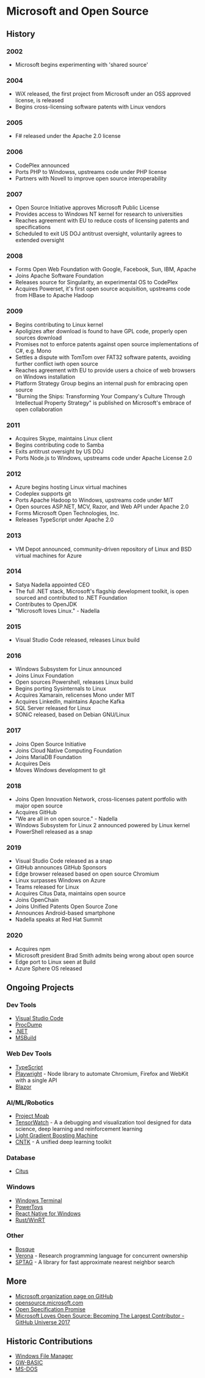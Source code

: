 # Microsoft and Open Source

## History

### 2002

* Microsoft begins experimenting with 'shared source'

### 2004

* WiX released, the first project from Microsoft under an OSS approved license, is released
* Begins cross-licensing software patents with Linux vendors

### 2005

* F# released under the Apache 2.0 license

### 2006

* CodePlex announced
* Ports PHP to Windowss, upstreams code under PHP license
* Partners with Novell to improve open source interoperability

### 2007

* Open Source Initiative approves Microsoft Public License
* Provides access to Windows NT kernel for research to universities
* Reaches agreement with EU to reduce costs of licensing patents and specifications
* Scheduled to exit US DOJ antitrust oversight, voluntarily agrees to extended oversight

### 2008

* Forms Open Web Foundation with Google, Facebook, Sun, IBM, Apache
* Joins Apache Software Foundation
* Releases source for Singularity, an experimental OS to CodePlex
* Acquires Powerset, it's first open source acquisition, upstreams code from HBase to Apache Hadoop

### 2009

* Begins contributing to Linux kernel
* Apoligizes after download is found to have GPL code, properly open sources download
* Promises not to enforce patents against open source implementations of C#, e.g. Mono
* Settles a dispute with TomTom over FAT32 software patents, avoiding further conflict iwth open source
* Reaches agreement with EU to provide users a choice of web browsers on Windows installation
* Platform Strategy Group begins an internal push for embracing open source
* "Burning the Ships: Transforming Your Company's Culture Through Intellectual Property Strategy" is published on Microsoft's embrace of open collaboration

### 2011

* Acquires Skype, maintains Linux client
* Begins contributing code to Samba
* Exits antitrust oversight by US DOJ
* Ports Node.js to Windows, upstreams code under Apache License 2.0

### 2012

* Azure begins hosting Linux virtual machines
* Codeplex supports git
* Ports Apache Hadoop to Windows, upstreams code under MIT 
* Open sources ASP.NET, MCV, Razor, and Web API under Apache 2.0
* Forms Microsoft Open Technologies, Inc.
* Releases TypeScript under Apache 2.0

### 2013

* VM Depot announced, community-driven repository of Linux and BSD virtual machines for Azure

### 2014

* Satya Nadella appointed CEO
* The full .NET stack, Microsoft's flagship development toolkit, is open sourced and contributed to .NET Foundation
* Contributes to OpenJDK
* "Microsoft loves Linux." - Nadella

### 2015

* Visual Studio Code released, releases Linux build

### 2016

* Windows Subsystem for Linux announced
* Joins Linux Foundation
* Open sources Powershell, releases Linux build
* Begins porting Sysinternals to Linux
* Acquires Xamarain, relicenses Mono under MIT
* Acquires LinkedIn, maintains Apache Kafka
* SQL Server released for Linux
* SONiC released, based on Debian GNU/Linux

### 2017

* Joins Open Source Initiative
* Joins Cloud Native Computing Foundation
* Joins MariaDB Foundation
* Acquires Deis
* Moves Windows development to git

### 2018

* Joins Open Innovation Network, cross-licenses patent portfolio with major open source 
* Acquires GitHub
* "We are all in on open source." - Nadella
* Windows Subsystem for Linux 2 announced powered by Linux kernel
* PowerShell released as a snap

### 2019

* Visual Studio Code released as a snap
* GitHub announces GitHub Sponsors
* Edge browser released based on open source Chromium
* Linux surpasses Windows on Azure
* Teams released for Linux
* Acquires Citus Data, maintains open source
* Joins OpenChain
* Joins Unified Patents Open Source Zone
* Announces Android-based smartphone
* Nadella speaks at Red Hat Summit

### 2020

* Acquires npm
* Microsoft president Brad Smith admits being wrong about open source
* Edge port to Linux seen at Build
* Azure Sphere OS released

## Ongoing Projects

### Dev Tools

* [Visual Studio Code](https://github.com/Microsoft/vscode/)
* [ProcDump](https://github.com/Microsoft/ProcDump-for-Linux)
* [.NET](https://dotnet.microsoft.com/platform/open-source)
* [MSBuild](https://github.com/Microsoft/msbuild)

### Web Dev Tools

* [TypeScript](https://github.com/microsoft/TypeScript)
* [Playwright](https://github.com/microsoft/playwright) - Node library to automate Chromium, Firefox and WebKit with a single API
* [Blazor](https://github.com/dotnet/blazor)

### AI/ML/Robotics

* [Project Moab](https://github.com/microsoft/moab)
* [TensorWatch](https://github.com/microsoft/tensorwatch) - A a debugging and visualization tool designed for data science, deep learning and reinforcement learning
* [Light Gradient Boosting Machine](https://github.com/Microsoft/LightGBM)
* [CNTK](https://github.com/Microsoft/CNTK) - A unified deep learning toolkit 

### Database

* [Citus](https://github.com/citusdata/citus)

### Windows

* [Windows Terminal](https://github.com/microsoft/terminal)
* [PowerToys](https://github.com/microsoft/PowerToys)
* [React Native for Windows](https://github.com/microsoft/react-native-windows)
* [Rust/WinRT](https://github.com/microsoft/winrt-rs)

### Other

* [Bosque](https://github.com/microsoft/BosqueLanguage)
* [Verona](https://github.com/microsoft/verona) - Research programming language for concurrent ownership
* [SPTAG](https://github.com/microsoft/SPTAG) - A library for fast approximate nearest neighbor search

## More

* [Microsoft organization page on GitHub](https://github.com/microsoft)
* [opensource.microsoft.com](https://opensource.microsoft.com/)
* [Open Specification Promise](https://docs.microsoft.com/en-us/openspecs/dev_center/ms-devcentlp/1c24c7c8-28b0-4ce1-a47d-95fe1ff504bc)
* [Microsoft Loves Open Source: Becoming The Largest Contributor - GitHub Universe 2017](https://www.youtube.com/watch?v=LXu80xXwFY0)

## Historic Contributions

* [Windows File Manager](https://github.com/microsoft/winfile)
* [GW-BASIC](https://github.com/microsoft/GW-BASIC)
* [MS-DOS](https://github.com/microsoft/ms-dos)